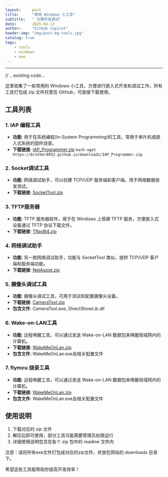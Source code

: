 ```yaml
---
layout:     post
title:      "常用 Windows 小工具"
subtitle:   " 方便开发调试"
date:       2025-04-13
author:     "GitHub Copilot"
header-img: "img/post-bg-tools.jpg"
catalog: true
tags:
    - tools
    - windows
    - exe
---
```


---
// ...existing code...

这里收集了一些常用的 Windows 小工具，方便进行嵌入式开发和调试工作。所有工具打包成 zip 文件托管在 GitHub，可直接下载使用。

## 工具列表

### 1. IAP 编程工具

*   **功能**: 用于在系统编程(In-System Programming)的工具，常用于单片机或嵌入式系统的固件烧录。
*   **下载链接**: [IAP_Programmer.zip](/downloads/IAP_Programmer.zip)
`bash
wget https://brother0952.github.io/downloads/IAP_Programmer.zip
`

### 2. Socket调试工具

*   **功能**: 网络调试助手，可以创建 TCP/UDP 服务端和客户端，用于网络数据收发测试。
*   **下载链接**: [SocketTool.zip](/downloads/SocketTool.zip)

### 3. TFTP服务器

*   **功能**: TFTP 服务器软件，用于在 Windows 上搭建 TFTP 服务，方便嵌入式设备通过 TFTP 协议下载文件。
*   **下载链接**: [Tftpd64.zip](/downloads/Tftpd64.zip)

### 4. 网络调试助手

*   **功能**: 另一款网络调试助手，功能与 SocketTool 类似，提供 TCP/UDP 客户端和服务端功能。
*   **下载链接**: [NetAssist.zip](/downloads/NetAssist.zip)

### 5. 摄像头调试工具

*   **功能**: 摄像头调试工具，可用于测试和配置摄像头设备。
*   **下载链接**: [CameraTool.zip](/downloads/CameraTool.zip)
*   **包含文件**: CameraTool.exe, DirectShowLib.dll

### 6. Wake-on-LAN工具

*   **功能**: 远程唤醒工具，可以通过发送 Wake-on-LAN 数据包来唤醒局域网内的计算机。
*   **下载链接**: [WakeMeOnLan.zip](downloads/WakeMeOnLan.zip)
*   **包含文件**: WakeMeOnLan.exe及相关配置文件


### 7. flymcu 烧录工具

*   **功能**: 远程唤醒工具，可以通过发送 Wake-on-LAN 数据包来唤醒局域网内的计算机。
*   **下载链接**: [WakeMeOnLan.zip](downloads/FlyMcu.rar)
*   **包含文件**: WakeMeOnLan.exe及相关配置文件

## 使用说明

1. 下载对应的 zip 文件
2. 解压后即可使用，部分工具可能需要管理员权限运行
3. 详细使用说明包含在各个 zip 包中的 readme 文件内

注意：请将所有exe文件打包成对应的zip文件，并放在网站的 downloads 目录下。

希望这些工具能帮助你提高开发效率！